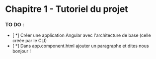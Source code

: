 # Chapitre 1 - Tutoriel du projet

[logo]: https://s3.eu-central-1.amazonaws.com/angularemailsimages/angular.png "Angular5.fr"

### TO DO :

- [ *] Créer une application Angular avec l'architecture de base (celle créée par le CLI)
- [ *] Dans app.component.html ajouter un paragraphe et dites nous bonjour !
